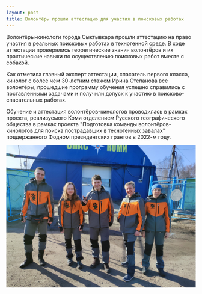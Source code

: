 ```yaml
---
layout: post
title: Волонтёры прошли аттестацию для участия в поисковых работах
---
```


Волонтёры-кинологи города Сыктывкара прошли аттестацию на право участия в реальных поисковых работах в техногенной среде. В ходе аттестации проверялись теоретические знания волонтёров и их практические навыки по осуществлению поисковых работ вместе с собакой.

Как отметила главный эксперт аттестации, спасатель первого класса, кинолог с более чем 30-летним стажем Ирина Степанова все волонтёры, прошедшие программу обучения успешно справились с поставленными задачами и получили допуск к участию в поисково-спасательных работах.

Обучение и аттестация волонтёров-кинологов проводилась в рамках проекта, реализуемого Коми отделением Русского географического общества в рамках проекта "Подготовка команды волонтёров-кинологов для поиска пострадавших в техногенных завалах" поддержанного Фодном президентских грантов в 2022-м году.

![Волонтёры](/images/volonteers_rgo.JPG)
